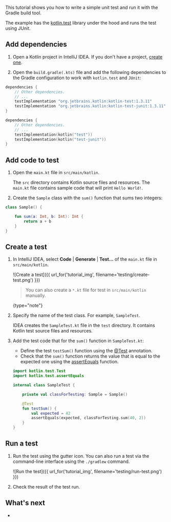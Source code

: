 [//]: # (title: Test code using JUnit in JVM)

This tutorial shows you how to write a simple unit test and run it with the Gradle build tool.

The example has the [kotlin.test](/api/latest/kotlin.test/index.html) library under the hood and runs the test using JUnit.

## Add dependencies

1. Open a Kotlin project in IntelliJ IDEA. If you don't have a project, [create one](/docs/tutorials/jvm-get-started.html#create-an-application).

2. Open the `build.gradle(.kts)` file and add the following dependencies to the Gradle configuration to work with `kotlin.test` and `JUnit`:

<tabs>

   ```groovy
   dependencies {
       // Other dependencies.
       // ...
       testImplementation "org.jetbrains.kotlin:kotlin-test:1.3.11"
       testImplementation "org.jetbrains.kotlin:kotlin-test-junit:1.3.11"
   }
   ```

   ```kotlin
   dependencies {
       // Other dependencies.
       // ...
       testImplementation(kotlin("test"))
       testImplementation(kotlin("test-junit"))
   }
   ```

</tabs>

## Add code to test

1. Open the `main.kt` file in `src/main/kotlin`.

   The `src` directory contains Kotlin source files and resources. The `main.kt` file contains sample code that will print `Hello World!`.

2. Create the `Sample` class with the `sum()` function that sums two integers:

```kotlin
class Sample() {

    fun sum(a: Int, b: Int): Int {
        return a + b
    }
}
```

## Create a test

1. In IntelliJ IDEA, select **Code** \| **Generate** \| **Test...** of the `main.kt` file in `src/main/kotlin`.

   ![Create a test]({{ url_for('tutorial_img', filename='testing/create-test.png') }})
   
   > You can also create a `*.kt` file for test in `src/main/kotlin` manually.
   > 
   {type="note"} 

2. Specify the name of the test class. For example, `SampleTest`.

   IDEA creates the `SampleTest.kt` file in the `test` directory. It contains Kotlin test source files and resources.

2. Add the test code that for the `sum()` function in `SampleTest.kt`:
   
   * Define the test `testSum()` function using the [@Test](/api/latest/kotlin.test/kotlin.test/-test/index.html) annotation.
   * Check that the `sum()` function returns the value that is equal to the expected one using the [assertEquals](/api/latest/kotlin.test/kotlin.test/-test/assert-equals.html) function.

   ```kotlin
   import kotlin.test.Test
   import kotlin.test.assertEquals
   
   internal class SampleTest {
   
       private val classForTesting: Sample = Sample()
   
       @Test
       fun testSum() {
           val expected = 42
           assertEquals(expected, classForTesting.sum(40, 2))
       }
   }
   ```

## Run a test

1. Run the test using the gutter icon. You can also run a test via the command-line interface using the `./gradlew` command.
   
   ![Run the test]({{ url_for('tutorial_img', filename='testing/run-test.png') }})
   
2. Check the result of the test run. 

## What's next

* 